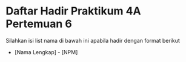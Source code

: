 # Daftar Hadir Praktikum 4A Pertemuan 6
Silahkan isi list nama di bawah ini apabila hadir dengan format berikut

- [Nama Lengkap] - [NPM]
